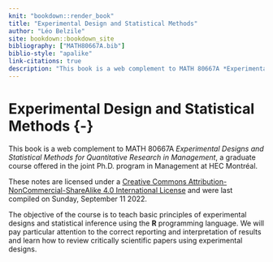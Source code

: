 ```yaml
---
knit: "bookdown::render_book"
title: "Experimental Design and Statistical Methods"
author: "Léo Belzile"
site: bookdown::bookdown_site
bibliography: ["MATH80667A.bib"]
biblio-style: "apalike"
link-citations: true
description: "This book is a web complement to MATH 80667A *Experimental Designs and Statistical Methods for Quantitative Research in Management*, a graduate course offered in the joint Ph.D. program in Management at HEC Montréal."
---
```



# Experimental Design and Statistical Methods {-}

This book is a web complement to MATH 80667A *Experimental Designs and Statistical Methods for Quantitative Research in Management*, a graduate course offered in the joint Ph.D. program in Management at HEC Montréal.

These notes are licensed under a [Creative Commons Attribution-NonCommercial-ShareAlike 4.0 International License](http://creativecommons.org/licenses/by-nc-sa/4.0/) and were last compiled on Sunday, September 11 2022.

The objective of the course is to teach basic principles of experimental designs and statistical inference using the **R** programming language. We will pay particular attention to the correct reporting and interpretation of results and learn how to review critically scientific papers using experimental designs.




